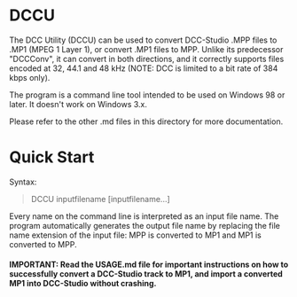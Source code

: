 # DCCU #

The DCC Utility (DCCU) can be used to convert DCC-Studio .MPP files to .MP1 (MPEG 1 Layer 1), or convert .MP1 files to MPP. Unlike its predecessor "DCCConv", it can convert in both directions, and it correctly supports files encoded at 32, 44.1 and 48 kHz (NOTE: DCC is limited to a bit rate of 384 kbps only).

The program is a command line tool intended to be used on Windows 98 or later. It doesn't work on Windows 3.x.

Please refer to the other .md files in this directory for more documentation.

# Quick Start
Syntax:

> DCCU inputfilename [inputfilename...]

Every name on the command line is interpreted as an input file name. The program automatically generates the output file name by replacing the file name extension of the input file: MPP is converted to MP1 and MP1 is converted to MPP.

#### IMPORTANT: Read the USAGE.md file for important instructions on how to successfully convert a DCC-Studio track to MP1, and import a converted MP1 into DCC-Studio without crashing. ####
